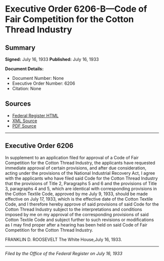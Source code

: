 # Executive Order 6206-B—Code of Fair Competition for the Cotton Thread Industry

## Summary

**Signed:** July 16, 1933
**Published:** July 16, 1933

**Document Details:**
- Document Number: None
- Executive Order Number: 6206
- Citation: None

## Sources
- [Federal Register HTML](https://www.presidency.ucsb.edu/documents/executive-order-6206-b-code-fair-competition-for-the-cotton-thread-industry)
- [XML Source](None)
- [PDF Source](None)

---

## Executive Order 6206

In supplement to an application filed for approval of a Code of Fair Competition for the Cotton Thread Industry, the applicants have requested immediate approval of certain provisions, and after due consideration, acting under the provisions of the National Industrial Recovery Act, I agree with the applicants who have filed said Code for the Cotton Thread Industry that the provisions of Title 2, Paragraphs 5 and 6 and the provisions of Title 3, paragraphs 4 and 5, which are identical with corresponding provisions in the Cotton Textile Code, approved by me July 9, 1933, should be made effective on July 17, 1933, which is the effective date of the Cotton Textile Code, and I therefore hereby approve of said provisions of said Code for the Cotton Thread Industry subject to the interpretations and conditions imposed by me on my approval of the corresponding provisions of said Cotton Textile Code and subject further to such revisions or modifications as I may find proper after a hearing has been held on said Code of Fair Competition for the Cotton Thread Industry.

FRANKLIN D. ROOSEVELT
The White House,July 16, 1933.

---

*Filed by the Office of the Federal Register on July 16, 1933*
